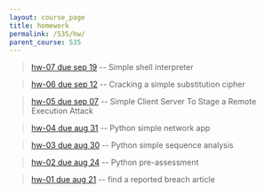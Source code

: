 ```yaml
---
layout: course_page
title: homework
permalink: /535/hw/
parent_course: 535
---
```

> [hw-07 due sep 19](/535/hw7/) -- Simple shell interpreter

> [hw-06 due sep 12](/535/hw6/) -- Cracking a simple substitution cipher

> [hw-05 due sep 07](/535/hw5/) -- Simple Client Server To Stage a Remote Execution Attack

> [hw-04 due aug 31](/535/hw4/) -- Python simple network app

> [hw-03 due aug 30](/535/hw3/) -- Python simple sequence analysis

> [hw-02 due aug 24](/535/hw2/) -- Python pre-assessment

> [hw-01 due aug 21](/535/hw1/) -- find a reported breach article
